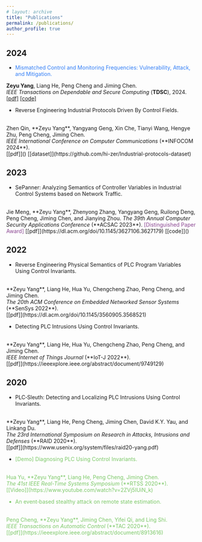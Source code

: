 ```yaml
---
# layout: archive
title: "Publications"
permalink: /publications/
author_profile: true
---
```


## 2024


* <font color="#327ef6">Mismatched Control and Monitoring Frequencies: Vulnerability, Attack, and Mitigation.</font>
<!-- <br> -->
**Zeyu Yang**, Liang He, Peng Cheng and Jiming Chen. 
<br>
<i>IEEE Transactions on Dependable and Secure Computing</i> (**TDSC**), 2024. 
<br>
[[pdf]](https://ieeexplore.ieee.org/document/10495752)
[[code]](https://github.com/zeyuid/PLCSage)

* Reverse Engineering Industrial Protocols Driven By Control Fields. 
<br>
Zhen Qin, **Zeyu Yang**, Yangyang Geng, Xin Che, Tianyi Wang, Hengye Zhu, Peng Cheng, Jiming Chen.
<br>
<i>IEEE International Conference on Computer Communications</i> (**INFOCOM 2024**). 
<br>
[[pdf]]()
[[dataset]](https://github.com/hi-zer/Industrial-protocols-dataset)


## 2023

* SePanner: Analyzing Semantics of Controller Variables in Industrial Control Systems based on Network Traffic. 
<br>
Jie Meng, **Zeyu Yang**, Zhenyong Zhang, Yangyang Geng, Ruilong Deng, Peng Cheng, Jiming Chen, and Jianying Zhou. 
<i>The 39th Annual Computer Security Applications Conference</i> (**ACSAC 2023**). <font color="#8b4692">[Distinguished Paper Award]</font>
<!-- <br> -->
[[pdf]](https://dl.acm.org/doi/10.1145/3627106.3627179)
[[code]]()


## 2022

* Reverse Engineering Physical Semantics of PLC Program Variables Using Control Invariants. 
<br>
**Zeyu Yang**, Liang He, Hua Yu, Chengcheng Zhao, Peng Cheng, and Jiming Chen. 
<br>
<i>The 20th ACM Conference on Embedded Networked Sensor Systems</i> (**SenSys 2022**). 
<br>
[[pdf]](https://dl.acm.org/doi/10.1145/3560905.3568521)


* Detecting PLC Intrusions Using Control Invariants. 
<br>
**Zeyu Yang**, Liang He, Hua Yu, Chengcheng Zhao, Peng Cheng, and Jiming Chen. 
<br>
<i>IEEE Internet of Things Journal</i> (**IoT-J 2022**). 
<br>
[[pdf]](https://ieeexplore.ieee.org/abstract/document/9749129)



## 2020

* PLC‐Sleuth: Detecting and Localizing PLC Intrusions Using Control Invariants. 
<br>
**Zeyu Yang**, Liang He, Peng Cheng, Jiming Chen, David K.Y. Yau, and Linkang Du. 
<br>
<i>The 23rd International Symposium on Research in Attacks, Intrusions and Defenses</i> (**RAID 2020**). 
<br>
[[pdf]](https://www.usenix.org/system/files/raid20-yang.pdf)

* <font color="#7cc868">[Demo]<font> Diagnosing PLC Using Control Invariants. 
<br>
Hua Yu, **Zeyu Yang**, Liang He, Peng Cheng, Jiming Chen.
<br>
<i>The 41st IEEE Real-Time Systems Symposium</i> (**RTSS 2020**). 
<br>
[[Video]](https://www.youtube.com/watch?v=2ZVj5IUiN_k) 

* An event‐based stealthy attack on remote state estimation. 
<br>
Peng Cheng, **Zeyu Yang**, Jiming Chen, Yifei Qi, and Ling Shi.
<br>
<i>IEEE Transactions on Automatic Control</i> (**TAC 2020**). 
<br>
[[pdf]](https://ieeexplore.ieee.org/abstract/document/8913616)

